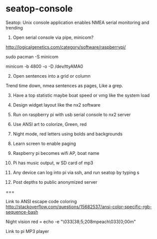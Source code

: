 seatop-console
==============

Seatop: Unix console application enables NMEA serial monitoring and trending


1. Open serial console via pipe, minicom?

http://logicalgenetics.com/category/software/raspberrypi/

sudo pacman -S minicom

minicom -b 4800 -o -D /dev/ttyAMA0

2. Open sentences into a grid or column

Trend time down, nmea sentences as pages, 
Like a grep.

3. Have a top statistic maybe boat speed or vmg like the system load

4. Design widget layout like the nx2 software

5. Run on raspberry pi with usb serial console to nx2 server

6. Use ANSI art to colorize, Green, red

7. Night mode, red letters using bolds and backgrounds

8. Learn screen to enable paging

9. Raspberry pi becomes wifi AP, boat name

10. Pi has music output, w SD card of mp3

11. Any device can log into pi via ssh, and run seatop by typing s <tab>

12. Post depths to public anonymized server


===

Link to ANSI escape code coloring
http://stackoverflow.com/questions/15682537/ansi-color-specific-rgb-sequence-bash

Night vision red = echo -e "\033[38;5;208mpeach\033[0;00m"


Link to pi MP3 player

